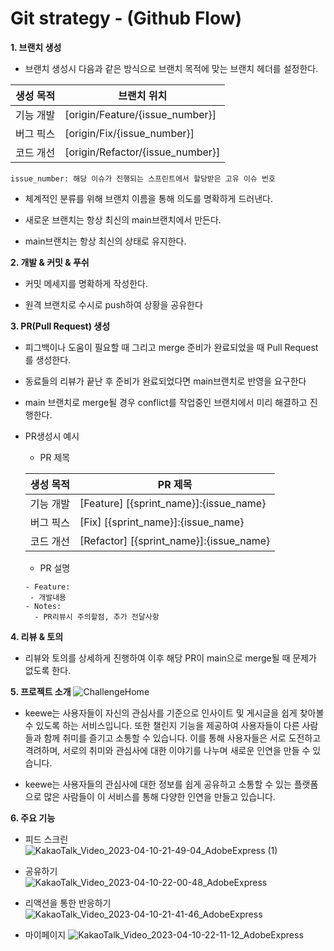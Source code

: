 # Git strategy - (Github Flow)

**1. 브랜치 생성**

- 브랜치 생성시 다음과 같은 방식으로 브랜치 목적에 맞는 브랜치 헤더를 설정한다.

| 생성 목적 | 브랜치 위치                      |
| --------- | -------------------------------- |
| 기능 개발 | [origin/Feature/{issue_number}]  |
| 버그 픽스 | [origin/Fix/{issue_number}]      |
| 코드 개선 | [origin/Refactor/{issue_number}] |

```
issue_number: 해당 이슈가 진행되는 스프린트에서 할당받은 고유 이슈 번호
```

- 체계적인 분류를 위해 브랜치 이름을 통해 의도를 명확하게 드러낸다.

- 새로운 브랜치는 항상 최신의 main브랜치에서 만든다.

- main브랜치는 항상 최신의 상태로 유지한다.

**2. 개발 & 커밋 & 푸쉬**

- 커밋 메세지를 명확하게 작성한다.

- 원격 브랜치로 수시로 push하여 상황을 공유한다

**3. PR(Pull Request) 생성**

- 피그백이나 도움이 필요할 때 그리고 merge 준비가 완료되었을 때 Pull Request를 생성한다.

- 동료들의 리뷰가 끝난 후 준비가 완료되었다면 main브랜치로 반영을 요구한다

- main 브랜치로 merge될 경우 conflict를 작업중인 브랜치에서 미리 해결하고 진행한다.

- PR생성시 예시

  - PR 제목

  | 생성 목적 | PR 제목                                 |
  | --------- | --------------------------------------- |
  | 기능 개발 | [Feature] [{sprint_name}]:{issue_name}  |
  | 버그 픽스 | [Fix] [{sprint_name}]:{issue_name}      |
  | 코드 개선 | [Refactor] [{sprint_name}]:{issue_name} |

  - PR 설명

  ```
  - Feature:
   - 개발내용
  - Notes:
    - PR리뷰시 주의할점, 추가 전달사항
  ```

**4. 리뷰 & 토의**

- 리뷰와 토의를 상세하게 진행하여 이후 해당 PR이 main으로 merge될 때 문제가 없도록 한다.


**5. 프로젝트 소개**
![ChallengeHome](https://user-images.githubusercontent.com/29995264/230901103-1a4b52f1-6659-45d8-8795-17b3459a6431.png)

- keewe는 사용자들이 자신의 관심사를 기준으로 인사이트 및 게시글을 쉽게 찾아볼 수 있도록 하는 서비스입니다. 또한 챌린지 기능을 제공하여 사용자들이 다른 사람들과 함께 취미를 즐기고 소통할 수 있습니다. 이를 통해 사용자들은 서로 도전하고 격려하며, 서로의 취미와 관심사에 대한 이야기를 나누며 새로운 인연을 만들 수 있습니다.

- keewe는 사용자들의 관심사에 대한 정보를 쉽게 공유하고 소통할 수 있는 플랫폼으로 많은 사람들이 이 서비스를 통해 다양한 인연을 만들고 있습니다.

**6. 주요 기능**

- 피드 스크린  
![KakaoTalk_Video_2023-04-10-21-49-04_AdobeExpress (1)](https://user-images.githubusercontent.com/29995264/230905389-224d683b-d9fe-40d4-93cb-f3655b975cb1.gif)

- 공유하기  
![KakaoTalk_Video_2023-04-10-22-00-48_AdobeExpress](https://user-images.githubusercontent.com/29995264/230906240-969de73f-1b8f-450d-bde7-f1cd6f834961.gif)

- 리액션을 통한 반응하기  
![KakaoTalk_Video_2023-04-10-21-41-46_AdobeExpress](https://user-images.githubusercontent.com/29995264/230903880-ea78fbd2-70e7-43b3-bfd3-db258170707e.gif)

- 마이페이지
![KakaoTalk_Video_2023-04-10-22-11-12_AdobeExpress](https://user-images.githubusercontent.com/29995264/230907597-f4c3bbe4-939b-4f64-8a5a-247532521199.gif)
